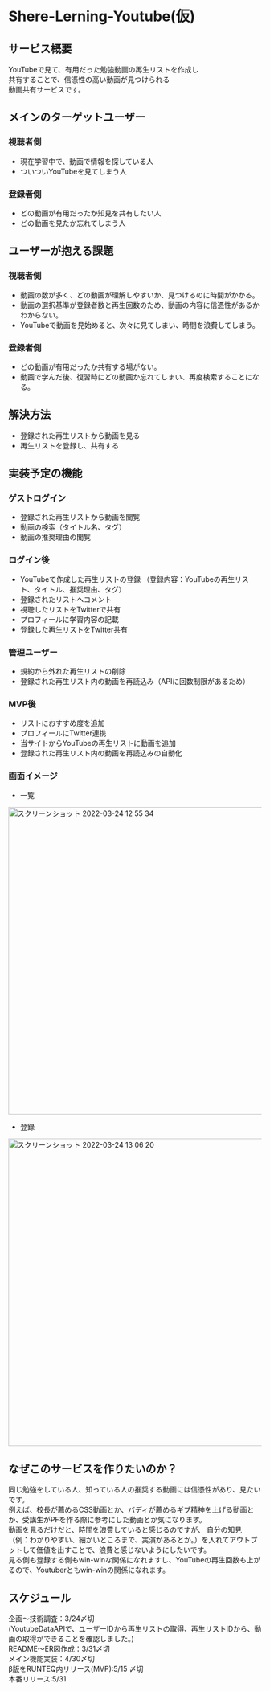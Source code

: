 # Shere-Lerning-Youtube(仮)
## サービス概要
YouTubeで見て、有用だった勉強動画の再生リストを作成し  
共有することで、信憑性の高い動画が見つけられる  
動画共有サービスです。  

## メインのターゲットユーザー
### 視聴者側
- 現在学習中で、動画で情報を探している人
- ついついYouTubeを見てしまう人
### 登録者側
- どの動画が有用だったか知見を共有したい人
- どの動画を見たか忘れてしまう人

## ユーザーが抱える課題
### 視聴者側
- 動画の数が多く、どの動画が理解しやすいか、見つけるのに時間がかかる。
- 動画の選択基準が登録者数と再生回数のため、動画の内容に信憑性があるかわからない。
- YouTubeで動画を見始めると、次々に見てしまい、時間を浪費してしまう。
### 登録者側
- どの動画が有用だったか共有する場がない。
- 動画で学んだ後、復習時にどの動画か忘れてしまい、再度検索することになる。

## 解決方法
- 登録された再生リストから動画を見る
- 再生リストを登録し、共有する

## 実装予定の機能
### ゲストログイン
- 登録された再生リストから動画を閲覧
- 動画の検索（タイトル名、タグ）
- 動画の推奨理由の閲覧
### ログイン後
- YouTubeで作成した再生リストの登録
 （登録内容：YouTubeの再生リスト、タイトル、推奨理由、タグ）
- 登録されたリストへコメント
- 視聴したリストをTwitterで共有
- プロフィールに学習内容の記載
- 登録した再生リストをTwitter共有
### 管理ユーザー
- 規約から外れた再生リストの削除
- 登録された再生リスト内の動画を再読込み（APIに回数制限があるため）
### MVP後
- リストにおすすめ度を追加
- プロフィールにTwitter連携
- 当サイトからYouTubeの再生リストに動画を追加
- 登録された再生リスト内の動画を再読込みの自動化
### 画面イメージ
- 一覧
<img width="612" alt="スクリーンショット 2022-03-24 12 55 34" src="https://user-images.githubusercontent.com/93305003/159839149-dae382c0-1e56-4e8e-a5d9-9277bfc60486.png">  

- 登録
<img width="612" alt="スクリーンショット 2022-03-24 13 06 20" src="https://user-images.githubusercontent.com/93305003/159840224-8e9957d7-2194-4cfa-a844-54b35216e96b.png">

## なぜこのサービスを作りたいのか？
同じ勉強をしている人、知っている人の推奨する動画には信憑性があり、見たいです。  
例えば、校長が薦めるCSS動画とか、バディが薦めるギブ精神を上げる動画とか、受講生がPFを作る際に参考にした動画とか気になります。  
動画を見るだけだと、時間を浪費していると感じるのですが、
自分の知見（例：わかりやすい、細かいところまで、実演があるとか。）を入れてアウトプットして価値を出すことで、浪費と感じないようにしたいです。  
見る側も登録する側もwin-winな関係になれますし、YouTubeの再生回数も上がるので、Youtuberともwin-winの関係になれます。

## スケジュール
企画〜技術調査：3/24〆切  
(YoutubeDataAPIで、ユーザーIDから再生リストの取得、再生リストIDから、動画の取得ができることを確認しました。)  
README〜ER図作成：3/31〆切  
メイン機能実装：4/30〆切  
β版をRUNTEQ内リリース(MVP):5/15 〆切  
本番リリース:5/31
